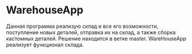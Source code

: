 # WarehouseApp
Данная программа реализую склад и все его возможности, поступление новых деталей, отправка их на склад, а также сборка кастомных деталей. Решение находится в ветке master. WareHouseApp реализует функционал склада.
